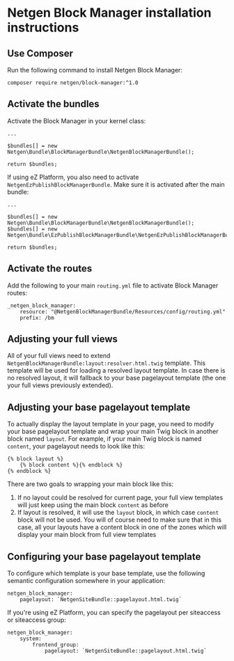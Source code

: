 Netgen Block Manager installation instructions
==============================================

Use Composer
------------

Run the following command to install Netgen Block Manager:

```
composer require netgen/block-manager:^1.0
```

Activate the bundles
--------------------

Activate the Block Manager in your kernel class:

```
...

$bundles[] = new Netgen\Bundle\BlockManagerBundle\NetgenBlockManagerBundle();

return $bundles;
```

If using eZ Platform, you also need to activate `NetgenEzPublishBlockManagerBundle`. Make sure it is activated after the main bundle:

```
...

$bundles[] = new Netgen\Bundle\BlockManagerBundle\NetgenBlockManagerBundle();
$bundles[] = new Netgen\Bundle\EzPublishBlockManagerBundle\NetgenEzPublishBlockManagerBundle();

return $bundles;
```

Activate the routes
-------------------

Add the following to your main `routing.yml` file to activate Block Manager routes:

```
_netgen_block_manager:
    resource: "@NetgenBlockManagerBundle/Resources/config/routing.yml"
    prefix: /bm
```

Adjusting your full views
-------------------------

All of your full views need to extend `NetgenBlockManagerBundle:layout:resolver.html.twig` template. This template will
be used for loading a resolved layout template. In case there is no resolved layout, it will fallback to your base
pagelayout template (the one your full views previously extended).

Adjusting your base pagelayout template
---------------------------------------

To actually display the layout template in your page, you need to modify your base pagelayout template and wrap your
main Twig block in another block named `layout`. For example, if your main Twig block is named `content`, your pagelayout
needs to look like this:

```
{% block layout %}
    {% block content %}{% endblock %}
{% endblock %}
```

There are two goals to wrapping your main block like this:

1) If no layout could be resolved for current page, your full view templates will just keep using the main block
   `content` as before
2) If layout is resolved, it will use the `layout` block, in which case `content` block will not be used. You
   will of course need to make sure that in this case, all your layouts have a content block in one of the zones
   which will display your main block from full view templates

Configuring your base pagelayout template
-----------------------------------------

To configure which template is your base template, use the following semantic configuration somewhere in your
application:

```
netgen_block_manager:
    pagelayout: `NetgenSiteBundle::pagelayout.html.twig`
```

If you're using eZ Platform, you can specify the pagelayout per siteaccess or siteaccess group:

```
netgen_block_manager:
    system:
        frontend_group:
            pagelayout: `NetgenSiteBundle::pagelayout.html.twig`
```
